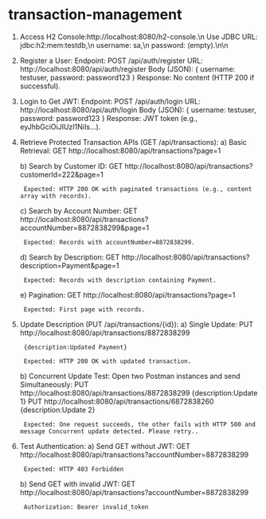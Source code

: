 # transaction-management

1) Access H2 Console:http://localhost:8080/h2-console.\n
	Use JDBC URL: jdbc:h2:mem:testdb,\n
	username: sa,\n
	password: (empty).\n\n

2) Register a User:
	Endpoint: POST /api/auth/register
	URL: http://localhost:8080/api/auth/register
	Body (JSON):
	{
	username: testuser,
	password: password123
	}
	Response: No content (HTTP 200 if successful).
	
3) Login to Get JWT:
	Endpoint: POST /api/auth/login
	URL: http://localhost:8080/api/auth/login
	Body (JSON):
	{
	  username: testuser,
	  password: password123
	}
	Response: JWT token (e.g., eyJhbGciOiJIUzI1NiIs...).
	
4) Retrieve Protected Transaction APIs (GET /api/transactions):
	a) Basic Retrieval:
		GET http://localhost:8080/api/transactions?page=1
			
	b) Search by Customer ID:
		GET http://localhost:8080/api/transactions?customerId=222&page=1
				
		Expected: HTTP 200 OK with paginated transactions (e.g., content array with records).
				
	c) Search by Account Number:
		GET http://localhost:8080/api/transactions?accountNumber=8872838299&page=1
		
		Expected: Records with accountNumber=8872838299.
				
	d) Search by Description:
		GET http://localhost:8080/api/transactions?description=Payment&page=1
		
		Expected: Records with description containing Payment.
				
	e) Pagination:
		GET http://localhost:8080/api/transactions?page=1
		
		Expected: First page with records.
		
5) Update Description (PUT /api/transactions/{id}):
	a) Single Update:
		PUT http://localhost:8080/api/transactions/8872838299 
		
		{description:Updated Payment}
		
		Expected: HTTP 200 OK with updated transaction.
				
	b) Concurrent Update Test:
		Open two Postman instances and send Simultaneously:
		PUT http://localhost:8080/api/transactions/8872838299
		{description:Update 1}
		PUT http://localhost:8080/api/transactions/6872838260
		{description:Update 2}
		
		Expected: One request succeeds, the other fails with HTTP 500 and message Concurrent update detected. Please retry..
				
6) Test Authentication:
	a) Send GET without JWT:
		GET http://localhost:8080/api/transactions?accountNumber=8872838299
		
		Expected: HTTP 403 Forbidden
			
	b) Send GET with invalid JWT:
		GET http://localhost:8080/api/transactions?accountNumber=8872838299
		
		Authorization: Bearer invalid_token
		
